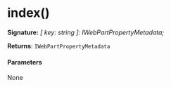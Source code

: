 # index()





**Signature:** _[ key: string ]: IWebPartPropertyMetadata;_

**Returns**: `IWebPartPropertyMetadata`





#### Parameters
None


